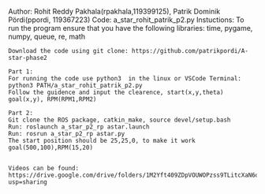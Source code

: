 Author: Rohit Reddy Pakhala(rpakhala,119399125), Patrik Dominik Pördi(ppordi, 119367223)
Code: a_star_rohit_patrik_p2.py
Instuctions:
    To run the program ensure that you have the following libraries:
    time, pygame, numpy, queue, re, math    

    Download the code using git clone: https://github.com/patrikpordi/A-star-phase2

    Part 1:
    For running the code use python3  in the linux or VSCode Terminal: python3 PATH/a_star_rohit_patrik_p2.py
    Follow the guidence and input the clearence, start(x,y,theta) goal(x,y), RPM(RPM1,RPM2)

    Part 2:
    Git clone the ROS package, catkin_make, source devel/setup.bash
    Run: roslaunch a_star_p2_rp astar.launch
    Run: rosrun a_star_p2_rp astar.py
    The start position should be 25,25,0, to make it work goal(500,100),RPM(15,20)

    
    Videos can be found: https://drive.google.com/drive/folders/1M2Yft409ZDpVOUWOPzss9TLitcXaN6qL?usp=sharing
  
    
   
